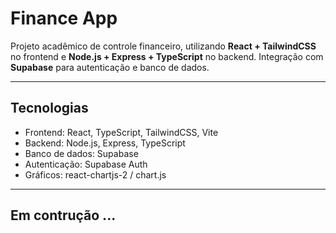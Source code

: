 # Finance App
Projeto acadêmico de controle financeiro, utilizando **React + TailwindCSS** no frontend e **Node.js + Express + TypeScript** no backend. Integração com **Supabase** para autenticação e banco de dados.

---

## Tecnologias

- Frontend: React, TypeScript, TailwindCSS, Vite  
- Backend: Node.js, Express, TypeScript  
- Banco de dados: Supabase  
- Autenticação: Supabase Auth  
- Gráficos: react-chartjs-2 / chart.js  

---

## Em contrução ...
